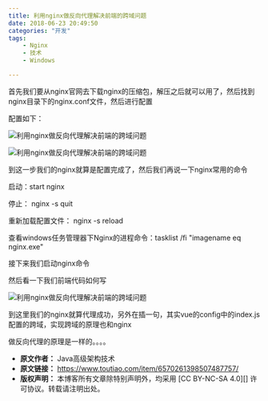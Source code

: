 ```yaml
---
title: 利用nginx做反向代理解决前端的跨域问题
date: 2018-06-23 20:49:50
categories: "开发"
tags:
	- Nginx
	- 技术
	- Windows

---
```


首先我们要从nginx官网去下载nginx的压缩包，解压之后就可以用了，然后找到nginx目录下的nginx.conf文件，然后进行配置

配置如下：

![利用nginx做反向代理解决前端的跨域问题][nginx]

![利用nginx做反向代理解决前端的跨域问题][nginx 1]

到这一步我们的nginx就算是配置完成了，然后我们再说一下nginx常用的命令

启动：start nginx

停止： nginx -s quit

重新加载配置文件： nginx -s reload

查看windows任务管理器下Nginx的进程命令：tasklist /fi "imagename eq nginx.exe"

接下来我们启动nginx命令

然后看一下我们前端代码如何写

![利用nginx做反向代理解决前端的跨域问题][nginx 2]

到这里我们的nginx就算代理成功，另外在插一句，其实vue的config中的index.js配置的跨域，实现跨域的原理也和nginx

做反向代理的原理是一样的。。。。


[nginx]: /pro/os/crawler/NRJQ-MVUR-636J.jpg
[nginx 1]: /pro/os/crawler/JJVM-JV6F-IRQR.jpg
[nginx 2]: /pro/os/crawler/ZAZQ-IMVQ-NI32.jpg
 *  **原文作者：** Java高级架构技术
 *  **原文链接：** https://www.toutiao.com/item/6570261398507487757/
 *  **版权声明：** 本博客所有文章除特别声明外，均采用 [CC BY-NC-SA 4.0][] 许可协议。转载请注明出处。